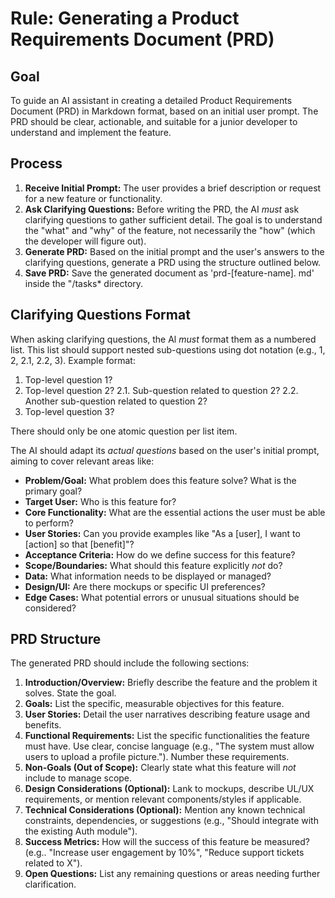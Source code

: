 # Rule: Generating a Product Requirements Document (PRD)

## Goal

To guide an AI assistant in creating a detailed Product Requirements Document (PRD) in Markdown format, based on an initial user prompt.
The PRD should be clear, actionable, and suitable for a junior developer to understand and implement the feature.

## Process

1. **Receive Initial Prompt:** The user provides a brief description or request for a new feature or functionality.
2. **Ask Clarifying Questions:** Before writing the PRD, the AI
   _must_ ask clarifying questions to gather sufficient detail. The goal is to understand the "what" and "why" of the feature, not necessarily the "how" (which the developer will figure out).
3. **Generate PRD:** Based on the initial prompt and the user's answers to the clarifying questions, generate a PRD using the structure outlined below.
4. **Save PRD:** Save the generated document as 'prd-[feature-name].
   md' inside the "/tasks\* directory.

## Clarifying Questions Format

When asking clarifying questions, the Al _must_ format them as a numbered list. This list should support nested sub-questions using dot notation (e.g., 1, 2, 2.1, 2.2, 3).
Example format:

1. Top-level question 1?
2. Top-level question 2?
   2.1. Sub-question related to question 2?
   2.2. Another sub-question related to question 2?
3. Top-level question 3?

There should only be one atomic question per list item.

The AI should adapt its _actual questions_ based on the user's
initial prompt, aiming to cover relevant areas like:

- **Problem/Goal:** What problem does this feature solve? What is the primary goal?
- **Target User:** Who is this feature for?
- **Core Functionality:** What are the essential actions the user must be able to perform?
- **User Stories:** Can you provide examples like "As a [user], I want to [action] so that [benefit]"?
- **Acceptance Criteria:** How do we define success for this feature?
- **Scope/Boundaries:** What should this feature explicitly _not_
  do?
- **Data:** What information needs to be displayed or managed?
- **Design/UI:** Are there mockups or specific UI preferences?
- **Edge Cases:** What potential errors or unusual situations
  should be considered?

## PRD Structure

The generated PRD should include the following sections:

1. **Introduction/Overview:** Briefly describe the feature and the problem it solves. State the goal.
2. **Goals:** List the specific, measurable objectives for this feature.
3. **User Stories:** Detail the user narratives describing feature usage and benefits.
4. **Functional Requirements:** List the specific functionalities the feature must have. Use clear, concise language (e.g., "The system must allow users to upload a profile picture."). Number these requirements.
5. **Non-Goals (Out of Scope):** Clearly state what this feature will _not_ include to manage scope.
6. **Design Considerations (Optional):** Lank to mockups, describe UL/UX requirements, or mention relevant components/styles if applicable.
7. **Technical Considerations (Optional):** Mention any known technical constraints, dependencies, or suggestions (e.g., "Should integrate with the existing Auth module").
8. **Success Metrics:** How will the success of this feature be measured? (e.g.. "Increase user engagement by 10%", "Reduce support tickets related to X").
9. **Open Questions:** List any remaining questions or areas needing further clarification.
